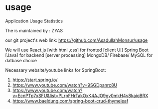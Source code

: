 # usage
Application Usage Statistics

The is maintained by :
ZYAS

our git project's web link: https://github.com/AsadullahMonsur/usage

We will use React.js [with html ,css] for fronted [client UI]
            Spring Boot [Java] for backend [server processing]
            MongoDB/ Firebase/ MySQL for datbase choice
            
Necessary website/youtube links for SpringBoot:
1. https://start.spring.io/
2. https://www.youtube.com/watch?v=9SGDpanrc8U
3. https://www.youtube.com/watch?v=EcnPTp7xSFU&list=PLrpFHrTakOxK4AJO9gv0mkH4v8kaioBRX
4. https://www.baeldung.com/spring-boot-crud-thymeleaf
